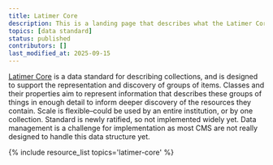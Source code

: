 ```yaml
---
title: Latimer Core
description: This is a landing page that describes what the Latimer Core data standard is and why it is important in the context of paleo data. You can dive deeper via the links to related resources aggregated here.
topics: [data standard]
status: published
contributors: []
last_modified_at: 2025-09-15
---
```


[Latimer Core](https://ltc.tdwg.org) is a data standard for describing collections, and is designed to support the representation and discovery of groups of items. Classes and their properties aim to represent information that describes these groups of things in enough detail to inform deeper discovery of the resources they contain. Scale is flexible–could be used by an entire institution, or by one collection. Standard is newly ratified, so not implemented widely yet. Data management is a challenge for implementation as most CMS are not really designed to handle this data structure yet.

{% include resource_list topics='latimer-core' %}
